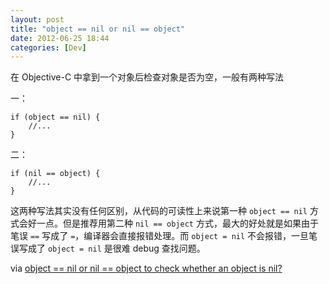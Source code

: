 ```yaml
---
layout: post
title: "object == nil or nil == object"
date: 2012-06-25 18:44
categories: [Dev]
---
```


在 Objective-C 中拿到一个对象后检查对象是否为空，一般有两种写法

一：

```
if (object == nil) {
    //...
}
```

二：

```
if (nil == object) {
    //...
}
```

这两种写法其实没有任何区别，从代码的可读性上来说第一种 `object == nil` 方式会好一点。但是推荐用第二种 `nil == object` 方式，最大的好处就是如果由于笔误 `==` 写成了 `=`，编译器会直接报错处理。而 `object = nil` 不会报错，一旦笔误写成了 `object = nil` 是很难 debug 查找问题。

via [object == nil or nil == object to check whether an object is nil?][1]

[1]:http://stackoverflow.com/q/11186715/380774


